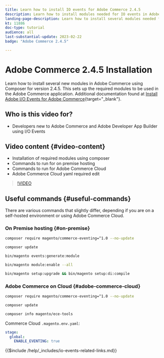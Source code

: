 ```yaml
---
title: Learn how to install IO events for Adobe Commerce 2.4.5
description: Learn how to install modules needed for IO events in Adobe Commerce 2.4.5 for use in Adobe Developer App Builder
landing-page-description: Learn how to install several modules needed for Adobe Commerce 2.4.5 using composer.  
kt: 11886
doc-type: tutorial
audience: all
last-substantial-update: 2023-02-22
badge: "Adobe Commerce 2.4.5"

---
```


# Adobe Commerce 2.4.5 Installation

Learn how to install several new modules in Adobe Commerce using Composer for version 2.4.5. This sets up the required modules to be used in the Adobe Commerce application. Additional documentation found at [Install Adobe I/O Events for Adobe Commerce](https://developer.adobe.com/commerce/events/get-started/installation/){target="_blank"}.

## Who is this video for?

* Developers new to Adobe Commerce and Adobe Developer App Builder using I/O Events

## Video content {#video-content}

* Installation of required modules using composer
* Commands to run for on premise hosting
* Commands to run for Adobe Commerce Cloud
* Adobe Commerce Cloud yaml required edit

>[!VIDEO](https://video.tv.adobe.com/v/3415794)

## Useful commands {#useful-commands}

There are various commands that slightly differ, depending if you are on a self-hosted environment or using Adobe Commerce Cloud.

### On Premise hosting {#on-premise}

```bash
composer require magento/commerce-eventing=^1.0 --no-update

composer update

bin/magento events:generate:module

bin/magento module:enable --all

bin/magento setup:upgrade && bin/magento setup:di:compile
```

### Adobe Commerce on Cloud {#adobe-commerce-cloud}

```bash
composer require magento/commerce-eventing=^1.0 --no-update

composer update

composer info magento/ece-tools
```

Commerce Cloud `.magento.env.yaml`:

```yaml
stage:
  global:
    ENABLE_EVENTING: true
```

{{$include /help/_includes/io-events-related-links.md}}
